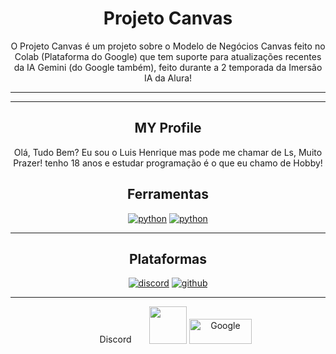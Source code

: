 <div align = "center">
 
 # Projeto Canvas 



<p> O Projeto Canvas é um projeto sobre o Modelo de Negócios Canvas feito no Colab (Plataforma do Google) que tem suporte para atualizações recentes da IA ​​Gemini (do Google também), feito durante a 2 temporada da Imersão IA da Alura! </p> 

----




----

## MY Profile
  
Olá, Tudo Bem? Eu sou o Luis Henrique mas pode me chamar de Ls, Muito Prazer! tenho 18 anos e estudar programação é o que eu chamo de Hobby!




## Ferramentas

   <a href="https://developer.mozilla.org/en-US/docs/Web/python"><img src="https://skillicons.dev/icons?i=python" alt="python"></a>
   <a href="https://developer.mozilla.org/en-US/docs/Web/markdown"><img src="https://skillicons.dev/icons?i=markdown" alt="python"></a>


----

## Plataformas

   <a href="https://developer.mozilla.org/en-US/docs/Web/discord"><img src="https://skillicons.dev/icons?i=discord" alt="discord"></a>
   <a href="https://developer.mozilla.org/en-US/docs/Web/github"><img src="https://skillicons.dev/icons?i=github" alt="github"></a>


----

<img src="https://github.com/user-attachments/assets/280620a9-75dc-4ffc-9712-3f61be13b744" width="100" height="16" alt="Discord">
<img src="https://github.com/user-attachments/assets/afa31142-380d-4d43-95dc-b35defb00d5c" width="60px"/>
<img src="https://www.google.com/images/branding/googlelogo/2x/googlelogo_color_160x56dp.png" width="100" height="40" alt="Google">

 

</div>
